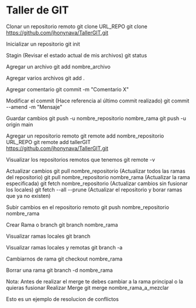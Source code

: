 # Taller de GIT

Clonar un repositorio remoto
git clone URL_REPO
git clone https://github.com/jhonynava/TallerGIT.git

Inicializar un repositorio
git init

Stagin (Revisar el estado actual de mis archivos)
git status

Agregar un archivo
git add nombre_archivo

Agregar varios archivos
git add .

Agregar comentario
git commit -m "Comentario X"

Modificar el commit (Hace referencia al último commit realizado)
git commit --amend -m "Mensaje"

Guardar cambios
git push -u nombre_repositorio nombre_rama
git push -u origin main

Agregar un repositorio remoto
git remote add nombre_repositorio URL_REPO
git remote add tallerGIT https://github.com/jhonynava/TallerGIT.git

Visualizar los repositorios remotos que tenemos
git remote -v

Actualizar cambios
git pull nombre_repositorio (Actualizar todos las ramas del repositorio)
git pull nombre_repositorio nombre_rama (Actualizar la rama especificada)
git fetch nombre_repositorio (Actualizar cambios sin fusionar los locales)
git fetch --all --prune (Actualizar el repositorio y borar ramas que ya no existen)

Subir cambios en el repositorio remoto
git push nombre_repositorio nombre_rama

Crear Rama o branch
git branch nombre_rama

Visualizar ramas locales
git branch

Visualizar ramas locales y remotas
git branch -a

Cambiarnos de rama
git checkout nombre_rama

Borrar una rama
git branch -d nombre_rama

Nota: Antes de realizar el merge te debes cambiar a la rama principal o la quieras fusionar
Realizar Merge
git merge nombre_rama_a_mezclar

Esto es un ejemplo de resolucion de conflictos